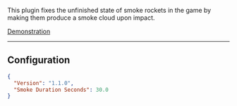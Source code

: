 This plugin fixes the unfinished state of smoke rockets in the game by making them produce a smoke cloud upon impact.

[Demonstration](https://youtu.be/wI4QeruVbx0)

--------------

## Configuration
```json
{
  "Version": "1.1.0",
  "Smoke Duration Seconds": 30.0
}
```